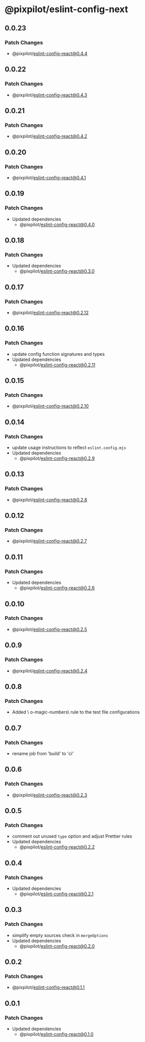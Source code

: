 # @pixpilot/eslint-config-next

## 0.0.23

### Patch Changes

- @pixpilot/eslint-config-react@0.4.4

## 0.0.22

### Patch Changes

- @pixpilot/eslint-config-react@0.4.3

## 0.0.21

### Patch Changes

- @pixpilot/eslint-config-react@0.4.2

## 0.0.20

### Patch Changes

- @pixpilot/eslint-config-react@0.4.1

## 0.0.19

### Patch Changes

- Updated dependencies
  - @pixpilot/eslint-config-react@0.4.0

## 0.0.18

### Patch Changes

- Updated dependencies
  - @pixpilot/eslint-config-react@0.3.0

## 0.0.17

### Patch Changes

- @pixpilot/eslint-config-react@0.2.12

## 0.0.16

### Patch Changes

- update config function signatures and types
- Updated dependencies
  - @pixpilot/eslint-config-react@0.2.11

## 0.0.15

### Patch Changes

- @pixpilot/eslint-config-react@0.2.10

## 0.0.14

### Patch Changes

- update usage instructions to reflect `eslint.config.mjs`
- Updated dependencies
  - @pixpilot/eslint-config-react@0.2.9

## 0.0.13

### Patch Changes

- @pixpilot/eslint-config-react@0.2.8

## 0.0.12

### Patch Changes

- @pixpilot/eslint-config-react@0.2.7

## 0.0.11

### Patch Changes

- Updated dependencies
  - @pixpilot/eslint-config-react@0.2.6

## 0.0.10

### Patch Changes

- @pixpilot/eslint-config-react@0.2.5

## 0.0.9

### Patch Changes

- @pixpilot/eslint-config-react@0.2.4

## 0.0.8

### Patch Changes

- Added \ o-magic-numbers\ rule to the test file configurations

## 0.0.7

### Patch Changes

- rename job from 'build' to 'ci'

## 0.0.6

### Patch Changes

- @pixpilot/eslint-config-react@0.2.3

## 0.0.5

### Patch Changes

- comment out unused `type` option and adjust Prettier rules
- Updated dependencies
  - @pixpilot/eslint-config-react@0.2.2

## 0.0.4

### Patch Changes

- Updated dependencies
  - @pixpilot/eslint-config-react@0.2.1

## 0.0.3

### Patch Changes

- simplify empty sources check in `mergeOptions`
- Updated dependencies
  - @pixpilot/eslint-config-react@0.2.0

## 0.0.2

### Patch Changes

- @pixpilot/eslint-config-react@0.1.1

## 0.0.1

### Patch Changes

- Updated dependencies
  - @pixpilot/eslint-config-react@0.1.0
